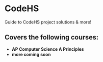 # CodeHS
Guide to CodeHS project solutions &amp; more!

## **Covers the following courses:**

- **AP Computer Science A Principles**
- **more coming soon**
